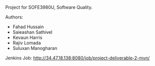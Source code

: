 Project for SOFE3980U, Software Quality.

Authors:
  - Fahad Hussain<br>
  - Saieashan Sathivel<br>
  - Kevaun Harris<br>
  - Rajiv Lomada<br>
  - Suluxan Manogharan<br>

  Jenkins Job: http://34.47.18.138:8080/job/project-deliverable-2-mvn/
